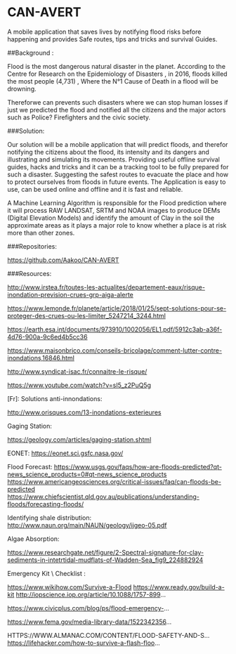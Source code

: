 # CAN-AVERT
A mobile application that saves lives by notifying flood risks before happening and provides Safe routes, tips and tricks  and survival Guides.

##Background :

Flood is the most dangerous natural disaster in the planet. According to the Centre for Research on the Epidemiology of Disasters , in 2016, floods killed the most people (4,731) , Where the N°1 Cause of Death in a flood will be drowning.

Thereforwe can prevents such disasters where we can stop human losses if just we predicted the flood and notified all the citizens and the major actors such as Police? Firefighters and the civic society.

###Solution:

Our solution will be a mobile application that will predict floods, and therefor notifying the citizens about the flood, its intensity and its dangers and illustrating and simulating its movements.
Providing useful offline survival guides, hacks and tricks and it can be a tracking tool to be fully prepared for such a disaster.
Suggesting the safest routes to evacuate the place and how to protect ourselves from floods in future events.
The Application is easy to use, can be used online and offline and it is fast and reliable.

A Machine Learning Algorithm is responsible for the Flood prediction where it will process RAW LANDSAT, SRTM and NOAA images to produce DEMs (Digital Elevation Models) and identify the amount of Clay in the soil the approximate areas as it plays a major role to know whether a place is at risk more than other zones.

###Repositories:

https://github.com/Aakoo/CAN-AVERT


###Resources:

http://www.irstea.fr/toutes-les-actualites/departement-eaux/risque-inondation-prevision-crues-grp-aiga-alerte

https://www.lemonde.fr/planete/article/2018/01/25/sept-solutions-pour-se-proteger-des-crues-ou-les-limiter_5247214_3244.html

https://earth.esa.int/documents/973910/1002056/EL1.pdf/5912c3ab-a36f-4d76-900a-9c6ed4b5cc36

https://www.maisonbrico.com/conseils-bricolage/comment-lutter-contre-inondations,16846.html

http://www.syndicat-isac.fr/connaitre-le-risque/

https://www.youtube.com/watch?v=sI5_z2PuQ5g

[Fr]: Solutions anti-innondations:

http://www.orisques.com/13-inondations-exterieures

Gaging Station:

https://geology.com/articles/gaging-station.shtml

EONET:
https://eonet.sci.gsfc.nasa.gov/

Flood Forecast: 
https://www.usgs.gov/faqs/how-are-floods-predicted?qt-news_science_products=0#qt-news_science_products
https://www.americangeosciences.org/critical-issues/faq/can-floods-be-predicted
https://www.chiefscientist.qld.gov.au/publications/understanding-floods/forecasting-floods/

Identifying shale distribution:
http://www.naun.org/main/NAUN/geology/ijgeo-05.pdf

Algae Absorption:

https://www.researchgate.net/figure/2-Spectral-signature-for-clay-sediments-in-intetrtidal-mudflats-of-Wadden-Sea_fig9_224882924

Emergency Kit \ Checklist :

https://www.wikihow.com/Survive-a-Flood
https://www.ready.gov/build-a-kit
http://iopscience.iop.org/article/10.1088/1757-899...

https://www.civicplus.com/blog/ps/flood-emergency-...

https://www.fema.gov/media-library-data/1522342356...

HTTPS://WWW.ALMANAC.COM/CONTENT/FLOOD-SAFETY-AND-S...
https://lifehacker.com/how-to-survive-a-flash-floo...
